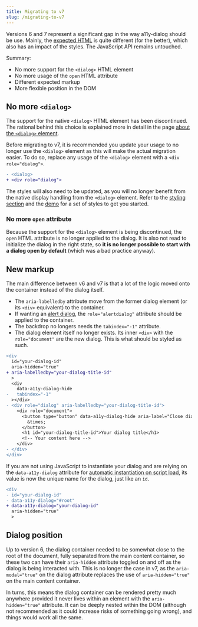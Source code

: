 ```yaml
---
title: Migrating to v7
slug: /migrating-to-v7
---
```


Versions 6 and 7 represent a significant gap in the way a11y-dialog should be use. Mainly, the [expected HTML](./usage.markup.md) is quite different (for the better), which also has an impact of the styles. The JavaScript API remains untouched.

Summary:

- No more support for the `<dialog>` HTML element
- No more usage of the `open` HTML attribute
- Different expected markup
- More flexible position in the DOM


## No more `<dialog>`

The support for the native `<dialog>` HTML element has been discontinued. The rational behind this choice is explained more in detail in the page [about the `<dialog>` element](./further_reading.dialog_element.md).

Before migrating to v7, it is recommended you update your usage to no longer use the `<dialog>` element as this will make the actual migration easier. To do so, replace any usage of the `<dialog>` element with a `<div role="dialog">`.

```diff
- <dialog>
+ <div role="dialog">
```

The styles will also need to be updated, as you will no longer benefit from the native display handling from the `<dialog>` element. Refer to the [styling section](./usage.styling.md) and the [demo](https://codesandbox.io/s/a11y-dialog-v7-pnwqu) for a set of styles to get you started.

### No more `open` attribute

Because the support for the `<dialog>` element is being discontinued, the `open` HTML attribute is no longer applied to the dialog. It is also not read to initialize the dialog in the right state, so **it is no longer possible to start with a dialog open by default** (which was a bad practice anyway).

## New markup

The main difference between v6 and v7 is that a lot of the logic moved onto the container instead of the dialog itself.

- The `aria-labelledby` attribute move from the former dialog element (or its `<div>` equivalent) to the container.
- If wanting an [alert dialog](./advanced.alert_dialog.md), the `role="alertdialog"` attribute should be applied to the container.
- The backdrop no longers needs the `tabindex="-1"` attribute.
- The dialog element itself no longer exists. Its inner `<div>` with the `role="document"` are the new dialog. This is what should be styled as such.

```diff
<div
  id="your-dialog-id"
  aria-hidden="true"
+ aria-labelledby="your-dialog-title-id"
  >
  <div
    data-a11y-dialog-hide
-   tabindex="-1"
  ></div>
- <div role="dialog" aria-labelledby="your-dialog-title-id">
    <div role="document">
      <button type="button" data-a11y-dialog-hide aria-label="Close dialog">
        &times;
      </button>
      <h1 id="your-dialog-title-id">Your dialog title</h1>
      <!-- Your content here -->
    </div>
- </div>
</div>
```

If you are not using JavaScript to instantiate your dialog and are relying on the `data-a11y-dialog` attribute for [automatic instantiation on script load](./usage.instantiation.md), its value is now the unique name for the dialog, just like an `id`.

```diff
<div
- id="your-dialog-id"
- data-a11y-dialog="#root"
+ data-a11y-dialog="your-dialog-id"
  aria-hidden="true"
  >
```

## Dialog position

Up to version 6, the dialog container needed to be somewhat close to the root of the document, fully separated from the main content container, so these two can have their `aria-hidden` attribute toggled on and off as the dialog is being interacted with. This is no longer the case in v7, as the `aria-modal="true"` on the dialog attribute replaces the use of `aria-hidden="true"` on the main content container.

In turns, this means the dialog container can be rendered pretty much anywhere provided it never lives within an element with the `aria-hidden="true"` attribute. It can be deeply nested within the DOM (although not recommended as it could increase risks of something going wrong), and things would work all the same.
